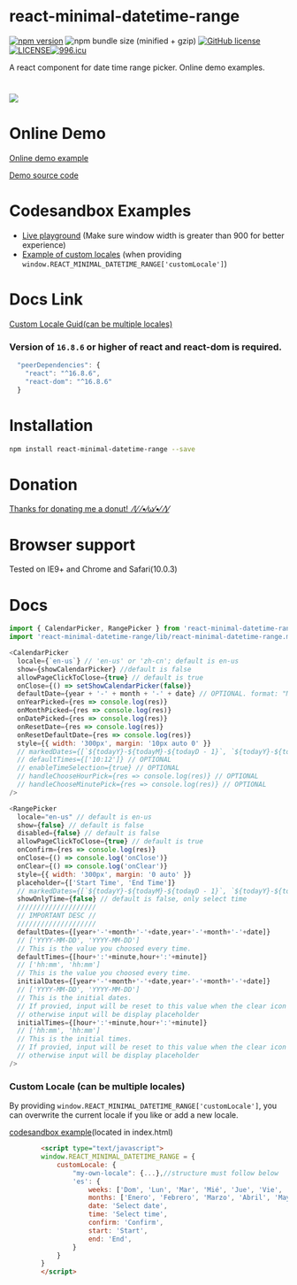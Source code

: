 # react-minimal-datetime-range
[![npm version](https://badge.fury.io/js/react-minimal-datetime-range.svg)](https://badge.fury.io/js/react-minimal-datetime-range) ![npm bundle size (minified + gzip)](https://img.shields.io/bundlephobia/minzip/react-minimal-datetime-range.svg) [![GitHub license](https://img.shields.io/badge/license-MIT-blue.svg)](https://raw.githubusercontent.com/edwardfhsiao/react-minimal-datetime-range/master/LICENSE)[![LICENSE](https://img.shields.io/badge/license-Anti%20996-blue.svg)](https://github.com/996icu/996.ICU/blob/master/LICENSE)[![996.icu](https://img.shields.io/badge/link-996.icu-red.svg)](https://996.icu)

A react component for date time range picker. Online demo examples.
# <img src="https://raw.githubusercontent.com/edwardfhsiao/react-minimal-datetime-range/master/react-minimal-datetime-range.gif" />

# Online Demo
<a href="https://edwardfhsiao.github.io/react-minimal-datetime-range/">Online demo example</a>

<a href="https://github.com/edwardfhsiao/react-minimal-datetime-range/blob/gh-pages/example/index.js">Demo source code</a>

# Codesandbox Examples
* <a href="https://codesandbox.io/s/index-z90y9">Live playground</a> (Make sure window width is greater than 900 for better experience)
* <a href="https://codesandbox.io/s/custom-locale-ylvtr">Example of custom locales</a> (when providing ```window.REACT_MINIMAL_DATETIME_RANGE['customLocale']```)

# Docs Link
[Custom Locale Guid(can be multiple locales)](#custom-locale)

### Version of ```16.8.6``` or higher of react and react-dom is required.
```js
  "peerDependencies": {
    "react": "^16.8.6",
    "react-dom": "^16.8.6"
  }
```

# Installation
```sh
npm install react-minimal-datetime-range --save
```
# Donation
<a href="https://www.paypal.me/XIAOMENGXIAO/0.99" target="_blank" alt="PayPal Donate">Thanks for donating me a donut!&nbsp;&nbsp;⁄(⁄ ⁄•⁄ω⁄•⁄ ⁄)⁄</a>

# Browser support
Tested on IE9+ and Chrome and Safari(10.0.3)

# Docs

```js
import { CalendarPicker, RangePicker } from 'react-minimal-datetime-range';
import 'react-minimal-datetime-range/lib/react-minimal-datetime-range.min.css';

<CalendarPicker
  locale={`en-us`} // 'en-us' or 'zh-cn'; default is en-us
  show={showCalendarPicker} //default is false
  allowPageClickToClose={true} // default is true
  onClose={() => setShowCalendarPicker(false)}
  defaultDate={year + '-' + month + '-' + date} // OPTIONAL. format: "MM/DD/YYYY"
  onYearPicked={res => console.log(res)}
  onMonthPicked={res => console.log(res)}
  onDatePicked={res => console.log(res)}
  onResetDate={res => console.log(res)}
  onResetDefaultDate={res => console.log(res)}
  style={{ width: '300px', margin: '10px auto 0' }}
  // markedDates={[`${todayY}-${todayM}-${todayD - 1}`, `${todayY}-${todayM}-${todayD}`, `${todayY}-${todayM}-${todayD + 1}`]} // OPTIONAL. ['YYYY-MM-DD']
  // defaultTimes={['10:12']} // OPTIONAL
  // enableTimeSelection={true} // OPTIONAL
  // handleChooseHourPick={res => console.log(res)} // OPTIONAL
  // handleChooseMinutePick={res => console.log(res)} // OPTIONAL
/>

<RangePicker
  locale="en-us" // default is en-us
  show={false} // default is false
  disabled={false} // default is false
  allowPageClickToClose={true} // default is true
  onConfirm={res => console.log(res)}
  onClose={() => console.log('onClose')}
  onClear={() => console.log('onClear')}
  style={{ width: '300px', margin: '0 auto' }}
  placeholder={['Start Time', 'End Time']}
  // markedDates={[`${todayY}-${todayM}-${todayD - 1}`, `${todayY}-${todayM}-${todayD}`, `${todayY}-${todayM}-${todayD + 1}`]} // OPTIONAL. ['YYYY-MM-DD']
  showOnlyTime={false} // default is false, only select time
  ////////////////////
  // IMPORTANT DESC //
  ////////////////////
  defaultDates={[year+'-'+month+'-'+date,year+'-'+month+'-'+date]}
  // ['YYYY-MM-DD', 'YYYY-MM-DD']
  // This is the value you choosed every time.
  defaultTimes={[hour+':'+minute,hour+':'+minute]}
  // ['hh:mm', 'hh:mm']
  // This is the value you choosed every time.
  initialDates={[year+'-'+month+'-'+date,year+'-'+month+'-'+date]}
  // ['YYYY-MM-DD', 'YYYY-MM-DD']
  // This is the initial dates.
  // If provied, input will be reset to this value when the clear icon hits,
  // otherwise input will be display placeholder
  initialTimes={[hour+':'+minute,hour+':'+minute]}
  // ['hh:mm', 'hh:mm']
  // This is the initial times.
  // If provied, input will be reset to this value when the clear icon hits,
  // otherwise input will be display placeholder
/>
```


### <a name="custom-locale"></a>Custom Locale (can be multiple locales)
By providing ```window.REACT_MINIMAL_DATETIME_RANGE['customLocale']```, you can overwrite the current locale if you like or add a new locale.

<a href="https://codesandbox.io/s/custom-locale-ylvtr">codesandbox example</a>(located in index.html)

```html
        <script type="text/javascript">
        window.REACT_MINIMAL_DATETIME_RANGE = {
            customLocale: {
                "my-own-locale": {...},//structure must follow below
                'es': {
                    weeks: ['Dom', 'Lun', 'Mar', 'Mié', 'Jue', 'Vie', 'Sáb'],
                    months: ['Enero', 'Febrero', 'Marzo', 'Abril', 'Mayo', 'Junio', 'Julio', 'Agosto', 'Septiembre', 'Octubre', 'Noviembre', 'Diciembre'],
                    date: 'Select date',
                    time: 'Select time',
                    confirm: 'Confirm',
                    start: 'Start',
                    end: 'End',
                }
            }
        }
        </script>
```
